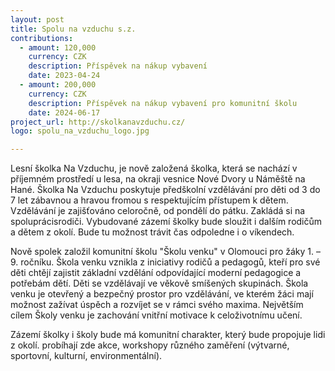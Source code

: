 ```yaml
---
layout: post
title: Spolu na vzduchu s.z.
contributions:
  - amount: 120,000
    currency: CZK
    description: Příspěvek na nákup vybavení
    date: 2023-04-24
  - amount: 200,000
    currency: CZK
    description: Příspěvek na nákup vybavení pro komunitní školu
    date: 2024-06-17
project_url: http://skolkanavzduchu.cz/
logo: spolu_na_vzduchu_logo.jpg

---
```


Lesní školka Na Vzduchu, je nově založená školka, která se nachází v příjemném prostředí u lesa, na okraji vesnice Nové Dvory u Náměště na Hané. Školka Na Vzduchu poskytuje předškolní vzdělávání pro děti od 3 do 7 let zábavnou a hravou fromou s respektujícím přístupem k dětem. Vzdělávání je zajišťováno celoročně, od pondělí do pátku. Zakládá si na spoluprácisrodiči. Vybudované zázemí školky bude sloužit i dalším rodičům a dětem z okolí. Bude tu možnost trávit čas odpoledne i o víkendech.

Nově spolek založil komunitní školu "Školu venku" v Olomouci pro žáky 1. – 9. ročníku. Škola venku vznikla z iniciativy rodičů a pedagogů, kteří pro své děti chtějí zajistit základní vzdělání odpovídající moderní pedagogice a potřebám dětí. Děti se vzdělávají ve věkově smíšených skupinách. Škola venku je otevřený a bezpečný prostor pro vzdělávání, ve kterém žáci mají možnost zažívat úspěch a rozvíjet se v rámci svého maxima. Největším cílem Školy venku je zachování vnitřní motivace k celoživotnímu učení.

Zázemí školky i školy bude má komunitní charakter, který bude propojuje lidi z okolí. probíhají zde akce, workshopy různého zaměření (výtvarné, sportovní, kulturní, environmentální).


 
